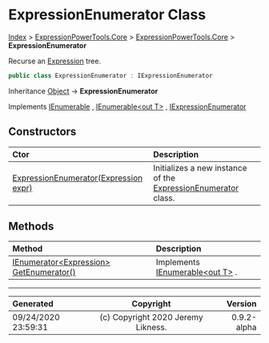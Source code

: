 ﻿# ExpressionEnumerator Class

[Index](../index.md) > [ExpressionPowerTools.Core](ExpressionPowerTools.Core.a.md) > [ExpressionPowerTools.Core](ExpressionPowerTools.Core.n.md) > **ExpressionEnumerator**

Recurse an [Expression](https://docs.microsoft.com/dotnet/api/system.linq.expressions.expression) tree.

```csharp
public class ExpressionEnumerator : IExpressionEnumerator
```

Inheritance [Object](https://docs.microsoft.com/dotnet/api/system.object) → **ExpressionEnumerator**

Implements  [IEnumerable](https://docs.microsoft.com/dotnet/api/system.collections.ienumerable) ,  [IEnumerable&lt;out T>](https://docs.microsoft.com/dotnet/api/system.collections.generic.ienumerable-1) ,  [IExpressionEnumerator](ExpressionPowerTools.Core.Signatures.IExpressionEnumerator.i.md) 

## Constructors

| Ctor | Description |
| :-- | :-- |
| [ExpressionEnumerator(Expression expr)](ExpressionPowerTools.Core.ExpressionEnumerator.ctor.md#expressionenumeratorexpression-expr) | Initializes a new instance of the [ExpressionEnumerator](ExpressionPowerTools.Core.ExpressionEnumerator.cs.md) class. |
## Methods

| Method | Description |
| :-- | :-- |
| [IEnumerator&lt;Expression> GetEnumerator()](ExpressionPowerTools.Core.ExpressionEnumerator.GetEnumerator.m.md) | Implements [IEnumerable&lt;out T>](https://docs.microsoft.com/dotnet/api/system.collections.generic.ienumerable-1) . |

---

| Generated | Copyright | Version |
| :-- | :-: | --: |
| 09/24/2020 23:59:31 | (c) Copyright 2020 Jeremy Likness. | 0.9.2-alpha |
